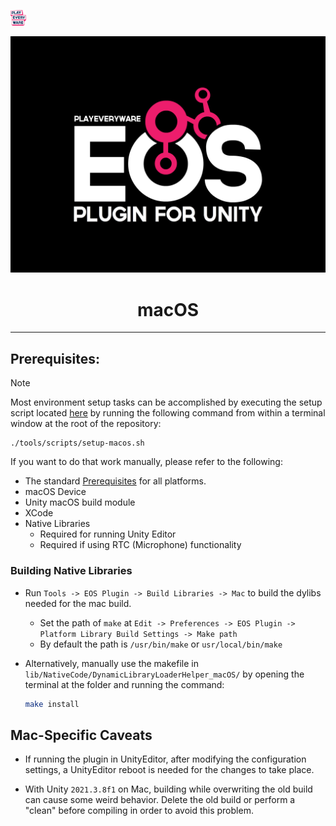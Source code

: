<a href="/readme.md"><img src="/docs/images/PlayEveryWareLogo.gif" alt="README.md" width="5%"/></a>

<div align="center"> <img src="/docs/images/EOSPluginLogo.png" alt="PlayEveryWare EOS Plugin for Unity" /> </div>

# <div align="center">macOS</div>
---

## Prerequisites:

> [!NOTE]
> Most environment setup tasks can be accomplished by executing the setup script located [here](/tools/scripts/setup-macos.sh) by running the following command from within a terminal window at the root of the repository:
> ```
> ./tools/scripts/setup-macos.sh
> ```

If you want to do that work manually, please refer to the following:

* The standard <a href="/readme.md#prerequisites">Prerequisites</a> for all platforms.
* macOS Device
* Unity macOS build module
* XCode
* Native Libraries  
  * Required for running Unity Editor
  * Required if using RTC (Microphone) functionality

### Building Native Libraries

* Run `Tools -> EOS Plugin -> Build Libraries -> Mac` to build the dylibs needed for the mac build.
    * Set the path of `make` at `Edit -> Preferences -> EOS Plugin -> Platform Library Build Settings -> Make path`  
    * By default the path is `/usr/bin/make` or `usr/local/bin/make`
* Alternatively, manually use the makefile in `lib/NativeCode/DynamicLibraryLoaderHelper_macOS/` by opening the terminal at the folder and running the command: 

    ```bash
    make install
    ```

## Mac-Specific Caveats

* If running the plugin in UnityEditor, after modifying the configuration settings, a UnityEditor reboot is needed for the changes to take place.  

* With Unity `2021.3.8f1` on Mac, building while overwriting the old build can cause some weird behavior. Delete the old build or perform a "clean" before compiling in order to avoid this problem.
